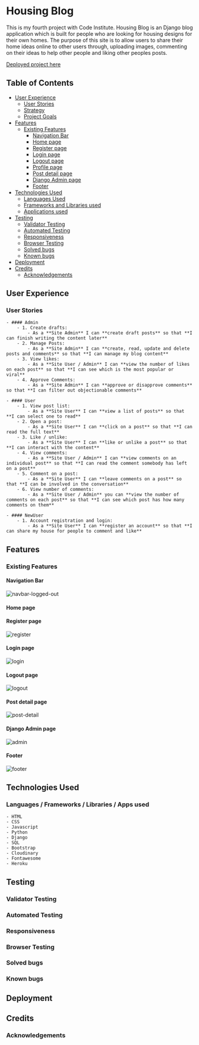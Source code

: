 # Housing Blog

This is my fourth project with Code Institute. Housing Blog is an Django blog application which is built for people who are looking for housing designs for their own homes.
The purpose of this site is to allow users to share their home ideas online to other users through, uploading images, commenting on their ideas to help other people and liking other peoples posts.

[Deployed project here]()

## Table of Contents
* [User Experience](#user-experience)
    * [User Stories](#user-stories)
    * [Strategy](#strategy)
    * [Project Goals](#project-goals)
* [Features](#features)
    * [Existing Features](#existing-features)
        * [Navigation Bar](#navigation-bar)
        * [Home page](#home-page)
        * [Register page](#register-page)
        * [Login page](#login-page)
        * [Logout page](#logout-page)
        * [Profile page](#profile-page)
        * [Post detail page](#post-detail-page)
        * [Django Admin page](#django-admin-page)
        * [Footer](#footer)
* [Technologies Used](#technologies-used)
    * [Languages Used](#languages-used)
    * [Frameworks and Libraries used](#frameworks-and-libraries-used)
    * [Applications used](#applications-used)
* [Testing](#testing)
    * [Validator Testing](#validator-testing)
    * [Automated Testing](#automated-testing)
    * [Responsiveness](#responsiveness)
    * [Browser Testing](#browser-testing)
    * [Solved bugs](#solved-bugs)
    * [Known bugs](#known-bugs)
* [Deployment](#deployment)
* [Credits](#credits)
    * [Acknowledgements](#acknowledgements)

## User Experience

### User Stories

    - #### Admin
        - 1. Create drafts:
            - As a **Site Admin** I can **create draft posts** so that **I can finish writing the content later**
        - 2. Manage Posts:
            - As a **Site Admin** I can **create, read, update and delete posts and comments** so that **I can manage my blog content**
        - 3. View likes:
            - As a **Site User / Admin** I can **view the number of likes on each post** so that **I can see which is the most popular or viral**
        - 4. Approve Comments:
            - As a **Site Admin** I can **approve or disapprove comments** so that **I can filter out objectionable comments**
    
    - #### User
        - 1. View post list:
            - As a **Site User** I can **view a list of posts** so that **I can select one to read**
        - 2. Open a post:
            - As a **Site User** I can **click on a post** so that **I can read the full text**
        - 3. Like / unlike:
            - As a **Site User** I can **like or unlike a post** so that **I can interact with the content**
        - 4. View comments:
            - As a **Site User / Admin** I can **view comments on an individual post** so that **I can read the comment somebody has left on a post**
        - 5. Comment on a post:
            - As a **Site User** I can **leave comments on a post** so that **I can be involved in the conversation**
        - 6. View number of comments:
            - As a **Site User / Admin** you can **view the number of comments on each post** so that **I can see which post has how many comments on them**
    
    - #### NewUser
        - 1. Account registration and login:
            - As a **Site User** I can **register an account** so that **I can share my house for people to comment and like**

## Features

### Existing Features

#### Navigation Bar

![navbar-logged-out](media/documentation/nav-bar-logged-out.jpg)

#### Home page

#### Register page

![register](media/documentation/signup-page.jpg)

#### Login page

![login](media/documentation/signin-page.jpg)

#### Logout page

![logout](media/documentation/signout-page.jpg)

#### Post detail page

![post-detail](media/documentation/post-detail-page.jpg)

#### Django Admin page

![admin](media/documentation/admin-page.jpg)

#### Footer

![footer](media/documentation/footer.jpg)

## Technologies Used

### Languages / Frameworks / Libraries / Apps used

    - HTML
    - CSS
    - Javascript
    - Python
    - Django
    - SQL
    - Bootstrap
    - Cloudinary
    - Fontawesome
    - Heroku

## Testing

### Validator Testing

### Automated Testing

### Responsiveness

### Browser Testing

### Solved bugs

### Known bugs

## Deployment


## Credits

### Acknowledgements